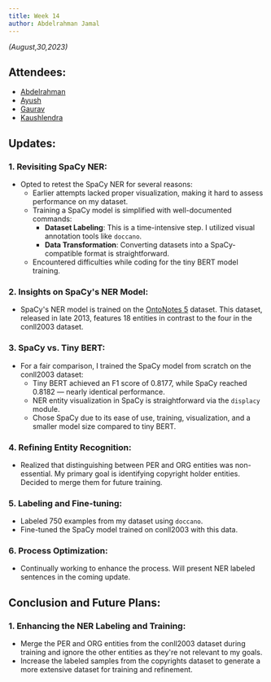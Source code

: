 ```yaml
---
title: Week 14
author: Abdelrahman Jamal
---
```

<!--
SPDX-License-Identifier: CC-BY-SA-4.0

SPDX-FileCopyrightText: 2023 Abdelrahman Jamal <abdelrahmanjamal5565@gmail.com>
-->

*(August,30,2023)*

## Attendees:

* [Abdelrahman](https://github.com/Hero2323)
* [Ayush](https://github.com/hastagAB)
* [Gaurav](https://github.com/GMishx)
* [Kaushlendra](https://github.com/Kaushl2208)


## Updates:

### 1. Revisiting SpaCy NER:
   - Opted to retest the SpaCy NER for several reasons:
     * Earlier attempts lacked proper visualization, making it hard to assess performance on my dataset.
     * Training a SpaCy model is simplified with well-documented commands:
       - **Dataset Labeling**: This is a time-intensive step. I utilized visual annotation tools like `doccano`.
       - **Data Transformation**: Converting datasets into a SpaCy-compatible format is straightforward.
     * Encountered difficulties while coding for the tiny BERT model training.

### 2. Insights on SpaCy's NER Model:
   - SpaCy's NER model is trained on the [OntoNotes 5](https://catalog.ldc.upenn.edu/LDC2013T19) dataset. This dataset, released in late 2013, features 18 entities in contrast to the four in the conll2003 dataset.

### 3. SpaCy vs. Tiny BERT:
   - For a fair comparison, I trained the SpaCy model from scratch on the conll2003 dataset:
     * Tiny BERT achieved an F1 score of 0.8177, while SpaCy reached 0.8182 — nearly identical performance.
     * NER entity visualization in SpaCy is straightforward via the `displacy` module.
     * Chose SpaCy due to its ease of use, training, visualization, and a smaller model size compared to tiny BERT.

### 4. Refining Entity Recognition:
   - Realized that distinguishing between PER and ORG entities was non-essential. My primary goal is identifying copyright holder entities. Decided to merge them for future training.

### 5. Labeling and Fine-tuning:
   - Labeled 750 examples from my dataset using `doccano`.
   - Fine-tuned the SpaCy model trained on conll2003 with this data.

### 6. Process Optimization:
   - Continually working to enhance the process. Will present NER labeled sentences in the coming update.

## Conclusion and Future Plans:

### 1. Enhancing the NER Labeling and Training:
   * Merge the PER and ORG entities from the conll2003 dataset during training and ignore the other entities as they're not relevant to my goals.
   * Increase the labeled samples from the copyrights dataset to generate a more extensive dataset for training and refinement.
